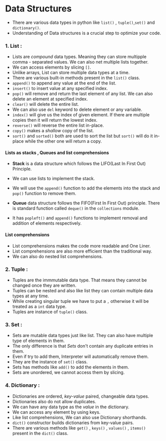 # Data Structures

+ There are various data types in python like `list()` , `tuple()`,`set()` and `dictionary()`.
+ Understanding of Data structures is a crucial step to optimize your code.

### 1. List :
+ Lists are _compound_ data types. Meaning they can store multipple comma - separated values. We can also net multiple lists together.
+ We can access elements by slicing `[]`.
+ Unlike arrays, List can store multiple data types at a time.
+ There are various built-in methods present in the `list()` class.
+ `append()` to append any value at the end of the list.
+ `insert()` to insert value at any specified index.
+ `pop()` will remove and return the last element of any list. We can also delete an element at specified index.
+ `clear()` will delete the entire list.
+ We can also use `del` keyword to delete element or any variable.
+ `index()` will give us the index of given element. If there are multiple copies then it will return the lowest index.
+ `reverse()` will reverse the entire list in-place.
+ `copy()` makes a _shallow_ copy of the list.
+ `sort()` and `sorted()` both are used to sort the list but `sort()` will do it in-place while the other one will return a copy.

#### Lists as stacks , Queues and list comprehensions

+ **Stack** is a data structure which follows the LIFO(Last In First Out) Principle.
+ We can use lists to implement the stack.
+ We will use the `append()` function to add the elements into the stack and `pop()` function to remove them.

+ **Queue** data structure follows the FIFO(First In First Out) principle.
There is standard function called `deque()` in the `collections` module.
+ It has `popleft()` and `append()` functions to implement removal and addition of elements respectively.


#### List comprehensions
+ List comprehensions makes the code more readable and One Liner.
+ List comprehensions are also more efficient than the traditional way.
+ We can also do nested list comprehensions.



### 2. Tuple :
+ Tuples are the immmutable data type. That means they cannot be changed once they are written.
+ Tuples can be nested and also like list they can contain multiple data types at any time.
+ While creating singular tuple we have to put a `,` otherwise it will be treated as a `int` data type.
+ Tuples are instance of `tuple()` class.


### 3. Set :
+ Sets are mutable data types just like list. They can also have multiple type of elements in them.
+ The only difference is that _Sets_ don't contain any duplicate entries in them.
+ Even if try to add them, Interpreter will automatically remove them.
+ They are the instance of `set()` class.
+ Sets has methods like `add()` to add the elements in them.
+ Sets are unordered, we cannot access them by slicing.




### 4. Dictionary :
+ Dictionaries are ordered, _key-value_ paired, changeable data types.
+ Dictionaries also do not allow duplicates.
+ We can have any data type as the _value_ in the dictionary.
+ We can access any element by using keys.
+ Like list comprehensions, We can also use Dictionary shorthands.
+ `dict()` constructor builds dictionaries from key-value pairs.
+ There are various methods like `get()` , `keys()` , `values()` , `items()` present in the `dict()` class.